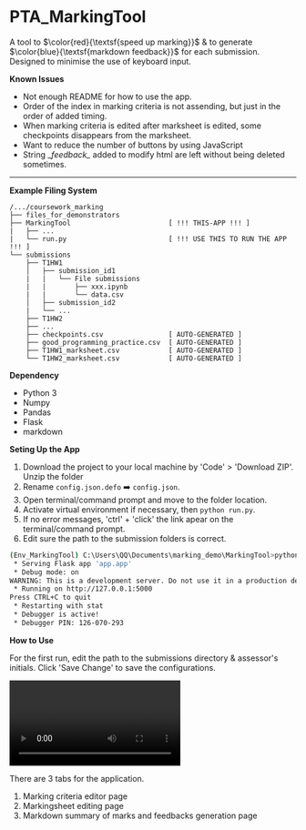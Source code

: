 # PTA_MarkingTool

A tool to $\color{red}{\textsf{speed up marking}}$ & to generate $\color{blue}{\textsf{markdown feedback}}$ for each submission. Designed to minimise the use of keyboard input. 


**Known Issues**

- Not enough README for how to use the app.
- Order of the index in marking criteria is not assending, but just in the order of added timing.
- When marking criteria is edited after marksheet is edited, some checkpoints disappears from the marksheet.
- Want to reduce the number of buttons by using JavaScript
- String \__feedback\__ added to modify html are left without being deleted sometimes.

---

**Example Filing System**
```
/.../coursework_marking
├── files_for_demonstrators
├── MarkingTool                        [ !!! THIS-APP !!! ]
|   ├── ...
|   └── run.py                         [ !!! USE THIS TO RUN THE APP !!! ]
└── submissions
	├── T1HW1
	│   ├── submission_id1
	|   |   └── File submissions
	|   |       ├── xxx.ipynb
	|   |       └── data.csv
	│   ├── submission_id2
	|   └── ...
	├── T1HW2
	├── ...
	├── checkpoints.csv                [ AUTO-GENERATED ]
	├── good_programming_practice.csv  [ AUTO-GENERATED ]
	├── T1HW1_marksheet.csv            [ AUTO-GENERATED ]
	└── T1HW2_marksheet.csv            [ AUTO-GENERATED ]
```

**Dependency**
- Python 3
- Numpy
- Pandas
- Flask
- markdown

**Seting Up the App**

1. Download the project to your local machine by 'Code' > 'Download ZIP'. Unzip the folder
2. Rename `config.json.defo` ➡️ `config.json`.
3. Open terminal/command prompt and move to the folder location.
4. Activate virtual environment if necessary, then `python run.py`.
5. If no error messages, 'ctrl' + 'click' the link apear on the terminal/command prompt.
6. Edit sure the path to the submission folders is correct.


```bash
(Env_MarkingTool) C:\Users\QQ\Documents\marking_demo\MarkingTool>python run.py
 * Serving Flask app 'app.app'
 * Debug mode: on
WARNING: This is a development server. Do not use it in a production deployment. Use a production WSGI server instead.
 * Running on http://127.0.0.1:5000
Press CTRL+C to quit
 * Restarting with stat
 * Debugger is active!
 * Debugger PIN: 126-070-293
```

**How to Use**

For the first run, edit the path to the submissions directory & assessor's initials. Click 'Save Change' to save the configurations.

<!-- <video src="./app/static/assets/demo1.mp4" controls playsinline autoplay loop muted="true" width="600"></video> -->

<!-- <video src="app/static/assets/demo1.webm" controls playsinline autoplay loop muted width="600"></video> -->

![](demo1.webm)

There are 3 tabs for the application.
1. Marking criteria editor page
2. Markingsheet editing page
3. Markdown summary of marks and feedbacks generation page
